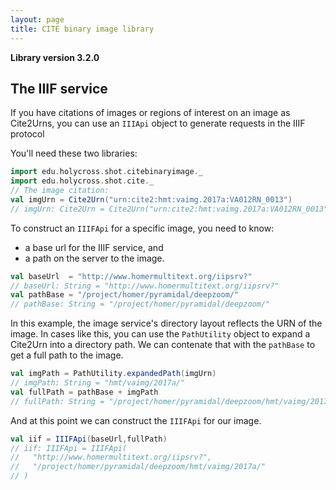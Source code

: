 ```yaml
---
layout: page
title: CITE binary image library
---
```



**Library version 3.2.0**

## The IIIF service

If you have citations of images or regions of interest on an image as Cite2Urns,  you can use an `IIIApi` object to generate requests in the IIIF protocol

You'll need these two libraries:

```scala
import edu.holycross.shot.citebinaryimage._
import edu.holycross.shot.cite._
// The image citation:
val imgUrn = Cite2Urn("urn:cite2:hmt:vaimg.2017a:VA012RN_0013")
// imgUrn: Cite2Urn = Cite2Urn("urn:cite2:hmt:vaimg.2017a:VA012RN_0013")
```

To construct an `IIIFApi` for a specific image, you need to know:

- a base url for the IIIF service, and
- a path on the server to the image.

```scala
val baseUrl  = "http://www.homermultitext.org/iipsrv?"
// baseUrl: String = "http://www.homermultitext.org/iipsrv?"
val pathBase = "/project/homer/pyramidal/deepzoom/"
// pathBase: String = "/project/homer/pyramidal/deepzoom/"
```

In this example, the image service's directory layout reflects the URN of the image.  In cases like this, you can use the `PathUtility` object to expand a Cite2Urn into a directory path.  We can contenate that with the `pathBase` to get a full path to the image.


```scala
val imgPath = PathUtility.expandedPath(imgUrn)
// imgPath: String = "hmt/vaimg/2017a/"
val fullPath = pathBase + imgPath
// fullPath: String = "/project/homer/pyramidal/deepzoom/hmt/vaimg/2017a/"
```
And at this point we can construct the `IIIFApi` for our image.

```scala
val iif = IIIFApi(baseUrl,fullPath)
// iif: IIIFApi = IIIFApi(
//   "http://www.homermultitext.org/iipsrv?",
//   "/project/homer/pyramidal/deepzoom/hmt/vaimg/2017a/"
// )
```
